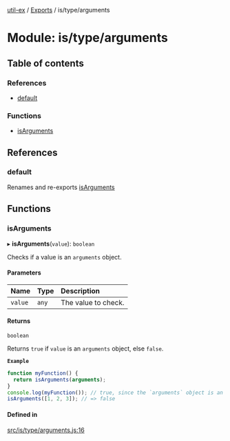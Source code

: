 [util-ex](../README.md) / [Exports](../modules.md) / is/type/arguments

# Module: is/type/arguments

## Table of contents

### References

- [default](is_type_arguments.md#default)

### Functions

- [isArguments](is_type_arguments.md#isarguments)

## References

### default

Renames and re-exports [isArguments](is_type_arguments.md#isarguments)

## Functions

### isArguments

▸ **isArguments**(`value`): `boolean`

Checks if a value is an `arguments` object.

#### Parameters

| Name | Type | Description |
| :------ | :------ | :------ |
| `value` | `any` | The value to check. |

#### Returns

`boolean`

Returns `true` if `value` is an `arguments` object, else `false`.

**`Example`**

```js
function myFunction() {
  return isArguments(arguments);
}
console.log(myFunction()); // true, since the `arguments` object is an instance of `Arguments`
isArguments([1, 2, 3]); // => false
```

#### Defined in

[src/is/type/arguments.js:16](https://github.com/snowyu/util-ex.js/blob/d94968d/src/is/type/arguments.js#L16)
